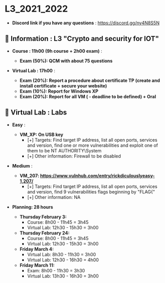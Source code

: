 # L3_2021_2022

* **Discord link if you have any questions** : https://discord.gg/ny4N8S5N

## 📢 Information : L3 "Crypto and security for IOT"

* **Course : 11h00 (9h course + 2h00 exam)** : 
    * **Exam (50%): QCM with about 75 questions**

* **Virtual Lab : 17h00** :
    * **Exam (20%): Report a procedure about certificate TP (create and install certificate + secure your website)**
    * **Exam (10%): Report for Windows XP**
    * **Exam (20%): Report for all VM ( - deadline to be defined) + Oral**

## 📢 Virtual Lab : Labs
* **Easy** :
    * **VM_XP: On USB key**
        - [+] Targets: Find target IP address, list all open ports, services and version, find one or more vulnerabilities and exploit one of them to be NT AUTHORITY\System
        - [+] Other information: Firewall to be disabled
* **Medium** :
    * **VM_207: https://www.vulnhub.com/entry/rickdiculouslyeasy-1,207/**
        - [+] Targets: Find target IP address, list all open ports, services and version, find 9 vulnerabilities flags beginning by "FLAG{"
        - [+] Other information: NA

* **Planning: 28 hours**
    * **Thursday February 3:**
        - Course: 8h00 - 11h45 = 3h45
        - Virtual Lab: 12h30 - 15h30 = 3h00
    * **Thursday February 24:**
        - Course: 8h00 - 11h45 = 3h45
        - Virtual Lab: 12h30 - 15h30 = 3h00
    * **Friday March 4:**
        - Virtual Lab: 8h30 - 11h30 = 3h00
        - Virtual Lab: 12h30 - 16h30 = 4h00
    * **Friday March 11:** 
        - Exam: 8h00 - 11h30 = 3h30
        - Virtual Lab: 13h30 - 16h30 = 3h00
